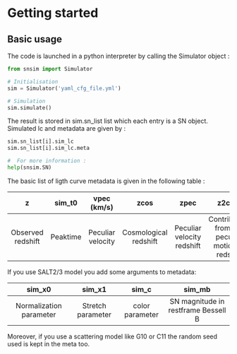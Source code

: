 # Getting started 

## Basic usage

The code is launched in a python interpreter by calling the Simulator object :

```python
from snsim import Simulator

# Initialisation
sim = Simulator('yaml_cfg_file.yml')

# Simulation
sim.simulate()
```

The result is stored in sim.sn_list list which each entry is a SN object. Simulated lc and metadata are given by :
```python
sim.sn_list[i].sim_lc
sim.sn_list[i].sim_lc.meta

#  For more information :
help(snsim.SN)
```
The basic list of ligth curve metadata is given in the following table :

|         z         |  sim_t0  |    vpec (km/s)    |         zcos          |            zpec            |                       z2cmb                       |        zCMB        |      ra (rad)      |   dec (rad)    |          sn id           |           sim_mu           |          m_sct           |
| :---------------: | :------: | :---------------: | :-------------------: | :------------------------: | :-----------------------------------------------: | :----------------: | :----------------: | :------------: | :----------------------: | :------------------------: | :----------------------: |
| Observed redshift | Peaktime | Peculiar velocity | Cosmological redshift | Peculiar velocity redshift | Contribution from our peculiar motion to redshift | CMB frame redshift | SN right ascension | SN declinaison | SN identification number | Simulated distance modulli | Coherent scattering term |

If you use SALT2/3 model you add some arguments to metadata:


|         sim_x0          |      sim_x1       |      sim_c      |               sim_mb                |
| :---------------------: | :---------------: | :-------------: | :---------------------------------: |
| Normalization parameter | Stretch parameter | color parameter | SN magnitude in restframe Bessell B |

Moreover, if you use a scattering model like G10 or C11 the random seed used is kept in the meta too.